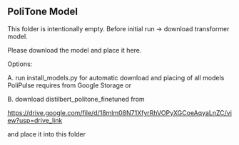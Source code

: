 ﻿## PoliTone Model
 
This folder is intentionally empty. Before initial run -> download transformer model.

Please download the model and place it here.

Options:

A. run install_models.py for automatic download and placing of all models PoliPulse requires from Google Storage or


B. download distilbert_politone_finetuned from 

https://drive.google.com/file/d/18mlm08N71XfyrRhVOPyXGCoeAqyaLnZC/view?usp=drive_link

and place it into this folder


